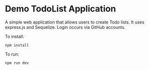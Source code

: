 # Demo TodoList Application

A simple web application that allows users to create Todo lists. It uses express.js and Sequelize. Login occurs via GitHub accounts.

To install:

```npm install ```

To run:

```npm run dev```